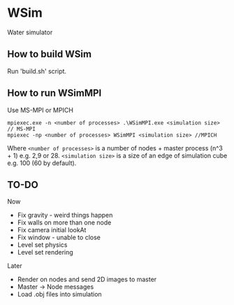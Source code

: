 # WSim
Water simulator

## How to build WSim

Run 'build.sh' script.

## How to run WSimMPI

Use MS-MPI or MPICH
```
mpiexec.exe -n <number of processes> .\WSimMPI.exe <simulation size> // MS-MPI
mpiexec -np <number of processes> WSimMPI <simulation size> //MPICH
```
Where `<number of processes>` is a number of nodes + master process (n^3 + 1) e.g. 2,9 or 28.
`<simulation size>` is a size of an edge of simulation cube e.g. 100 (60 by default).

## TO-DO

Now
- Fix gravity - weird things happen
- Fix walls on more than one node
- Fix camera initial lookAt
- Fix window - unable to close
- Level set physics
- Level set rendering

Later
- Render on nodes and send 2D images to master
- Master -> Node messages
- Load .obj files into simulation
